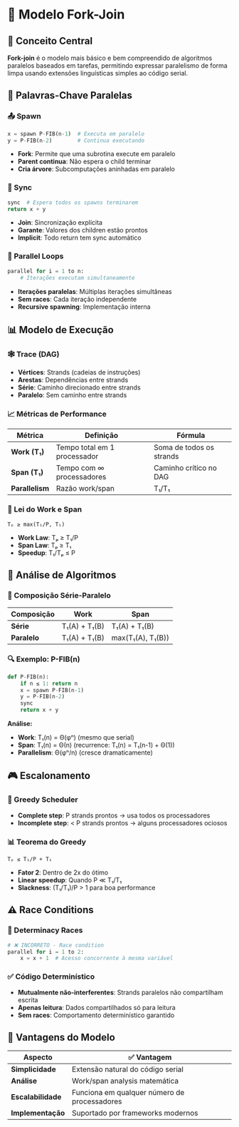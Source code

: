 # 🔄 Modelo Fork-Join

## 🎯 Conceito Central
**Fork-join** é o modelo mais básico e bem compreendido de algoritmos paralelos baseados em tarefas, permitindo expressar paralelismo de forma limpa usando extensões linguísticas simples ao código serial.

## 🔧 Palavras-Chave Paralelas

### 📤 Spawn
```python
x = spawn P-FIB(n-1)  # Executa em paralelo
y = P-FIB(n-2)        # Continua executando
```
- **Fork**: Permite que uma subrotina execute em paralelo
- **Parent continua**: Não espera o child terminar
- **Cria árvore**: Subcomputações aninhadas em paralelo

### 🔗 Sync
```python
sync  # Espera todos os spawns terminarem
return x + y
```
- **Join**: Sincronização explícita
- **Garante**: Valores dos children estão prontos
- **Implicit**: Todo return tem sync automático

### 🔄 Parallel Loops
```python
parallel for i = 1 to n:
    # Iterações executam simultaneamente
```
- **Iterações paralelas**: Múltiplas iterações simultâneas
- **Sem races**: Cada iteração independente
- **Recursive spawning**: Implementação interna

## 📊 Modelo de Execução

### 🕸️ Trace (DAG)
- **Vértices**: Strands (cadeias de instruções)
- **Arestas**: Dependências entre strands
- **Série**: Caminho direcionado entre strands
- **Paralelo**: Sem caminho entre strands

### 📈 Métricas de Performance

| Métrica | Definição | Fórmula |
|---------|-----------|---------|
| **Work (T₁)** | Tempo total em 1 processador | Soma de todos os strands |
| **Span (T₁)** | Tempo com ∞ processadores | Caminho crítico no DAG |
| **Parallelism** | Razão work/span | T₁/T₁ |

### 🎯 Lei do Work e Span
```
Tₚ ≥ max(T₁/P, T₁)
```
- **Work Law**: Tₚ ≥ T₁/P
- **Span Law**: Tₚ ≥ T₁
- **Speedup**: T₁/Tₚ ≤ P

## 🧮 Análise de Algoritmos

### 📐 Composição Série-Paralelo
| Composição | Work | Span |
|------------|------|------|
| **Série** | T₁(A) + T₁(B) | T₁(A) + T₁(B) |
| **Paralelo** | T₁(A) + T₁(B) | max(T₁(A), T₁(B)) |

### 🔍 Exemplo: P-FIB(n)
```python
def P-FIB(n):
    if n ≤ 1: return n
    x = spawn P-FIB(n-1)
    y = P-FIB(n-2)
    sync
    return x + y
```

**Análise:**
- **Work**: T₁(n) = Θ(φⁿ) (mesmo que serial)
- **Span**: T₁(n) = Θ(n) (recurrence: T₁(n) = T₁(n-1) + Θ(1))
- **Parallelism**: Θ(φⁿ/n) (cresce dramaticamente)

## 🎮 Escalonamento

### 🎯 Greedy Scheduler
- **Complete step**: P strands prontos → usa todos os processadores
- **Incomplete step**: < P strands prontos → alguns processadores ociosos

### 📊 Teorema do Greedy
```
Tₚ ≤ T₁/P + T₁
```
- **Fator 2**: Dentro de 2x do ótimo
- **Linear speedup**: Quando P ≪ T₁/T₁
- **Slackness**: (T₁/T₁)/P > 1 para boa performance

## ⚠️ Race Conditions

### 🏁 Determinacy Races
```python
# ❌ INCORRETO - Race condition
parallel for i = 1 to 2:
    x = x + 1  # Acesso concorrente à mesma variável
```

### ✅ Código Determinístico
- **Mutualmente não-interferentes**: Strands paralelos não compartilham escrita
- **Apenas leitura**: Dados compartilhados só para leitura
- **Sem races**: Comportamento determinístico garantido

## 🎯 Vantagens do Modelo

| Aspecto | ✅ Vantagem |
|---------|-------------|
| **Simplicidade** | Extensão natural do código serial |
| **Análise** | Work/span analysis matemática |
| **Escalabilidade** | Funciona em qualquer número de processadores |
| **Implementação** | Suportado por frameworks modernos | 